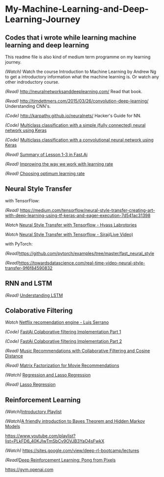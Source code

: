 # My-Machine-Learning-and-Deep-Learning-Journey
## Codes that i wrote while learning machine learning and deep learning
This readme file is also kind of medium term programme on my learning journey.

<i>(Watch)</i> Watch the course Introduction to Machine Learning by Andrew Ng to get a introductory information what the machine learning is. Or watch any other indroductory course.

<i>(Read)</i> http://neuralnetworksanddeeplearning.com/ Read that book.

<i>(Read)</i> http://timdettmers.com/2015/03/26/convolution-deep-learning/ Understanding CNN's.

<i>(Code)</i> http://karpathy.github.io/neuralnets/ Hacker's Guide for NN.

<i>(Code)</i> <a href="https://github.com/mutcato/Keras_Animal_Classifier/tree/master/_SimpleNN">Multiclass classification with a simple (fully connected) neural network using Keras</a>
  
<i>(Code)</i> <a href="https://github.com/mutcato/Keras_Animal_Classifier/tree/master/_CNN">Multiclass classification with a convolutional neural network using Keras</a>

<i>(Read)</i> <a href="https://hackernoon.com/fast-ai-what-i-learned-from-lessons-1-3-b10f9958e3ff">Summary of Lesson 1-3 in Fast.Ai</a>

<i>(Read)</i> <a href="https://techburst.io/improving-the-way-we-work-with-learning-rate-5e99554f163b">Improwing the way we work with learning rate</a>

<i>(Read)</i> <a href="https://towardsdatascience.com/estimating-optimal-learning-rate-for-a-deep-neural-network-ce32f2556ce0">Choosing optimum learning rate</a>

## Neural Style Transfer

with TensorFlow:

<i>(Read)</i> https://medium.com/tensorflow/neural-style-transfer-creating-art-with-deep-learning-using-tf-keras-and-eager-execution-7d541ac31398

<i>Watch</i> <a href="https://www.youtube.com/watch?v=LoePx3QC5Js"> Neural Style Transfer with Tensorflow - Hvass Labrotories</a>

<i>Watch</i> <a href="https://www.youtube.com/watch?v=YoBEGQD3LCc"> Neural Style Transfer with Tensorflow - Siraj(Live Video)</a>

with PyTorch:

<i>(Read)</i>https://github.com/pytorch/examples/tree/master/fast_neural_style

<i>(Read)</i>https://towardsdatascience.com/real-time-video-neural-style-transfer-9f6f84590832



## RNN and LSTM

<i>(Read)</i> <a href="http://colah.github.io/posts/2015-08-Understanding-LSTMs/">Understanding LSTM</a>

## Colaborative Filtering

<i>Watch</i> <a href="https://www.youtube.com/watch?v=ZspR5PZemcs"> Netflix recomendation engine - Luis Serrano</a>

<i>(Code)</i> <a href="https://towardsdatascience.com/collaborative-filtering-and-embeddings-part-1-63b00b9739ce">FastAi Colaborative filtering Implementation Part 1</a>

<i>(Code)</i> <a href="https://towardsdatascience.com/collaborative-filtering-and-embeddings-part-2-919da17ecefb">FastAi Colaborative filtering Implementation Part 2</a>

<i>(Read)</i> <a href="https://beckernick.github.io/music_recommender/">Music Recommendations with Collaborative Filtering and Cosine Distance</a>

<i>(Read)</i> <a href="https://beckernick.github.io/matrix-factorization-recommender/">Matrix Factorization for Movie Recommendations</a>

<i>(Watch)</i> <a href="https://www.coursera.org/learn/ml-regression/home/welcome">Regression and Lasso Regression</a>

<i>(Read)</i> <a href="https://www.analyticsvidhya.com/blog/2016/01/complete-tutorial-ridge-lasso-regression-python/">Lasso Regression</a>

## Reinforcement Learning
<i>(Watch)</i><a href="https://www.youtube.com/watch?v=6QMrNpFPVXA&list=PLXO45tsB95cIplu-fLMpUEEZTwrDNh6Ba&index=2">Introductory Playlist</a>

<i>(Watch)</i><a href="https://www.youtube.com/watch?v=kqSzLo9fenk&t=503s">A friendly introduction to Bayes Theorem and Hidden Markov Models</a>

https://www.youtube.com/playlist?list=PLkFD6_40KJIwTmSbCv9OVJB3YaO4sFwkX

<i>(Watch)</i> https://sites.google.com/view/deep-rl-bootcamp/lectures

<i>(Read)</i><a href="http://karpathy.github.io/2016/05/31/rl/">Deep Reinforcement Learning: Pong from Pixels</a>

https://gym.openai.com
